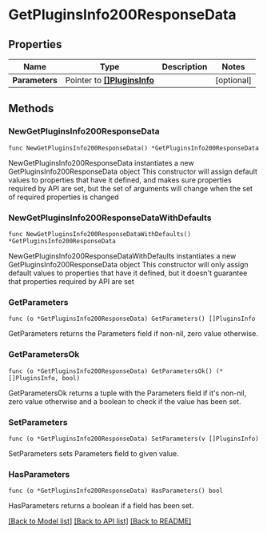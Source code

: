 # GetPluginsInfo200ResponseData

## Properties

Name | Type | Description | Notes
------------ | ------------- | ------------- | -------------
**Parameters** | Pointer to [**[]PluginsInfo**](PluginsInfo.md) |  | [optional] 

## Methods

### NewGetPluginsInfo200ResponseData

`func NewGetPluginsInfo200ResponseData() *GetPluginsInfo200ResponseData`

NewGetPluginsInfo200ResponseData instantiates a new GetPluginsInfo200ResponseData object
This constructor will assign default values to properties that have it defined,
and makes sure properties required by API are set, but the set of arguments
will change when the set of required properties is changed

### NewGetPluginsInfo200ResponseDataWithDefaults

`func NewGetPluginsInfo200ResponseDataWithDefaults() *GetPluginsInfo200ResponseData`

NewGetPluginsInfo200ResponseDataWithDefaults instantiates a new GetPluginsInfo200ResponseData object
This constructor will only assign default values to properties that have it defined,
but it doesn't guarantee that properties required by API are set

### GetParameters

`func (o *GetPluginsInfo200ResponseData) GetParameters() []PluginsInfo`

GetParameters returns the Parameters field if non-nil, zero value otherwise.

### GetParametersOk

`func (o *GetPluginsInfo200ResponseData) GetParametersOk() (*[]PluginsInfo, bool)`

GetParametersOk returns a tuple with the Parameters field if it's non-nil, zero value otherwise
and a boolean to check if the value has been set.

### SetParameters

`func (o *GetPluginsInfo200ResponseData) SetParameters(v []PluginsInfo)`

SetParameters sets Parameters field to given value.

### HasParameters

`func (o *GetPluginsInfo200ResponseData) HasParameters() bool`

HasParameters returns a boolean if a field has been set.


[[Back to Model list]](../README.md#documentation-for-models) [[Back to API list]](../README.md#documentation-for-api-endpoints) [[Back to README]](../README.md)


